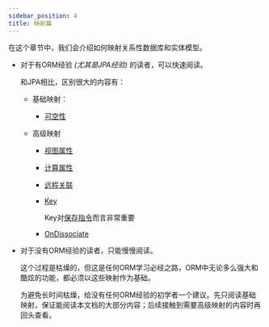 ```yaml
---
sidebar_position: 4
title: 映射篇
---
```


在这个章节中，我们会介绍如何映射关系性数据库和实体模型。

-   对于有ORM经验 *(尤其是JPA经验)* 的读者，可以快速阅读。

    和JPA相比，区别很大的内容有：

    -   基础映射：
        -   [可空性](./base/nullity.mdx)

    -   高级映射
        -   [视图属性](./advanced/view/)

        -   [计算属性](./advanced/calculated/)

        -   [远程关联](./advanced/remote)

        -   [Key](./advanced/key)
        
            Key对[保存指令](../mutation/save-command/)而言非常重要

        -   [OnDissociate](./advanced/on-dissociate)

-   对于没有ORM经验的读者，只能慢慢阅读。

    这个过程是枯燥的，但这是任何ORM学习必经之路，ORM中无论多么强大和酷炫的功能，都必须以这些映射作为基础。

    为避免长时间枯燥，给没有任何ORM经验的初学者一个建议。先只阅读基础映射，保证能阅读本文档的大部分内容；后续接触到需要高级映射的内容时再回头查看。